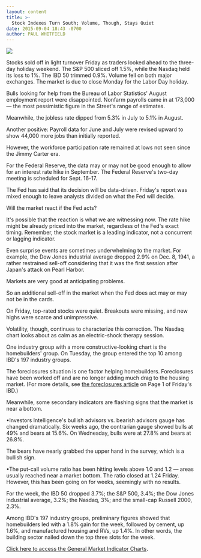 ```yaml
---
layout: content
title: >-
  Stock Indexes Turn South; Volume, Though, Stays Quiet
date: 2015-09-04 18:43 -0700
author: PAUL WHITFIELD
---
```






![](https://www.investors.com/wp-content/uploads/ibd-migrated-images/MPv_150908_635769766868877285.png)









  

Stocks sold off in light turnover Friday as traders looked ahead to the three-day holiday weekend. The S&P 500 sliced off 1.5%, while the Nasdaq held its loss to 1%. The IBD 50 trimmed 0.9%. Volume fell on both major exchanges. The market is due to close Monday for the Labor Day holiday.

  

Bulls looking for help from the Bureau of Labor Statistics' August employment report were disappointed. Nonfarm payrolls came in at 173,000 — the most pessimistic figure in the Street's range of estimates.

  

Meanwhile, the jobless rate dipped from 5.3% in July to 5.1% in August.

  

Another positive: Payroll data for June and July were revised upward to show 44,000 more jobs than initially reported.

  

However, the workforce participation rate remained at lows not seen since the Jimmy Carter era.

  

For the Federal Reserve, the data may or may not be good enough to allow for an interest rate hike in September. The Federal Reserve's two-day meeting is scheduled for Sept. 16-17.

  

The Fed has said that its decision will be data-driven. Friday's report was mixed enough to leave analysts divided on what the Fed will decide.

  

Will the market react if the Fed acts?

  

It's possible that the reaction is what we are witnessing now. The rate hike might be already priced into the market, regardless of the Fed's exact timing. Remember, the stock market is a leading indicator, not a concurrent or lagging indicator.

  

Even surprise events are sometimes underwhelming to the market. For example, the Dow Jones industrial average dropped 2.9% on Dec. 8, 1941, a rather restrained sell-off considering that it was the first session after Japan's attack on Pearl Harbor.

  

Markets are very good at anticipating problems.

  

So an additional sell-off in the market when the Fed does act may or may not be in the cards.

  

On Friday, top-rated stocks were quiet. Breakouts were missing, and new highs were scarce and unimpressive.

  

Volatility, though, continues to characterize this correction. The Nasdaq chart looks about as calm as an electric-shock therapy session.

  

One industry group with a more constructive-looking chart is the homebuilders' group. On Tuesday, the group entered the top 10 among IBD's 197 industry groups.

  

The foreclosures situation is one factor helping homebuilders. Foreclosures have been worked off and are no longer adding much drag to the housing market. (For more details, see [the foreclosures article](http://news.investors.com/business-inside-real-estate/090315-769580-foreclosure-crisis-fading-from-housing-market.htm) on Page 1 of Friday's IBD.)

  

Meanwhile, some secondary indicators are flashing signs that the market is near a bottom.

  

•Investors Intelligence's bullish advisors vs. bearish advisors gauge has changed dramatically. Six weeks ago, the contrarian gauge showed bulls at 49% and bears at 15.6%. On Wednesday, bulls were at 27.8% and bears at 26.8%.

  

The bears have nearly grabbed the upper hand in the survey, which is a bullish sign.

  

•The put-call volume ratio has been hitting levels above 1.0 and 1.2 — areas usually reached near a market bottom. The ratio closed at 1.24 Friday. However, this has been going on for weeks, seemingly with no results.

  

For the week, the IBD 50 dropped 3.7%; the S&P 500, 3.4%; the Dow Jones industrial average, 3.2%; the Nasdaq, 3%; and the small-cap Russell 2000, 2.3%.

  

Among IBD's 197 industry groups, preliminary figures showed that homebuilders led with a 1.8% gain for the week, followed by cement, up 1.6%, and manufactured housing and RVs, up 1.4%. In other words, the building sector nailed down the top three slots for the week.

  

[Click here to access the General Market Indicator Charts](https://www.investors.com/pdf/GMI_090815.pdf).





